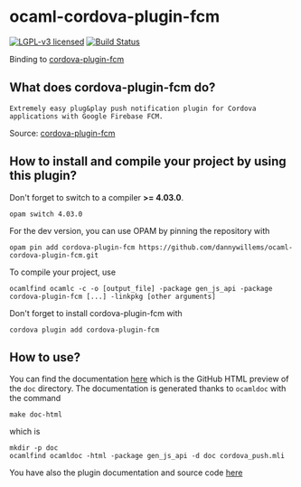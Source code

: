 # ocaml-cordova-plugin-fcm

[![LGPL-v3 licensed](https://img.shields.io/badge/license-LGPLv3-blue.svg)](https://raw.githubusercontent.com/dannywillems/ocaml-cordova-plugin-fcm/master/LICENSE)
[![Build Status](https://travis-ci.org/dannywillems/ocaml-cordova-plugin-fcm.svg?branch=master)](https://travis-ci.org/dannywillems/ocaml-cordova-plugin-fcm)

Binding to
[cordova-plugin-fcm](https://github.com/fechanique/cordova-plugin-fcm)

## What does cordova-plugin-fcm do?

```
Extremely easy plug&play push notification plugin for Cordova applications with Google Firebase FCM.
```

Source: [cordova-plugin-fcm](https://github.com/fechanique/cordova-plugin-fcm)

## How to install and compile your project by using this plugin?

Don't forget to switch to a compiler **>= 4.03.0**.
```Shell
opam switch 4.03.0
```

For the dev version, you can use OPAM by pinning the repository with
```Shell
opam pin add cordova-plugin-fcm https://github.com/dannywillems/ocaml-cordova-plugin-fcm.git
```

To compile your project, use
```Shell
ocamlfind ocamlc -c -o [output_file] -package gen_js_api -package cordova-plugin-fcm [...] -linkpkg [other arguments]
```

Don't forget to install cordova-plugin-fcm with
```Shell
cordova plugin add cordova-plugin-fcm
```

## How to use?

You can find the documentation
[here](http://htmlpreview.github.io/?https://github.com/dannywillems/ocaml-cordova-plugin-fcm/blob/master/doc/index.html)
which is the GitHub HTML preview of the `doc` directory. The documentation is
generated thanks to `ocamldoc` with the command
```Shell
make doc-html
```
which is
```
mkdir -p doc
ocamlfind ocamldoc -html -package gen_js_api -d doc cordova_push.mli
```

You have also the plugin documentation and source code
[here](https://github.com/fechanique/cordova-plugin-fcm)
